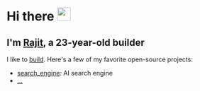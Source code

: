 # Hi there <img src="https://raw.githubusercontent.com/MartinHeinz/MartinHeinz/master/wave.gif" width="30px">

## I'm [Rajit](https://rajitkhanna.com), a 23-year-old builder

I like to [build](https://rajitkhanna.com/build). Here's a few of my favorite open-source projects:

- [search_engine](https://github.com/rajitkhanna/search_engine): AI search engine
- [...](https://rajitkhanna.com/build)
